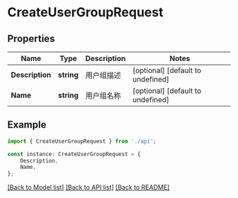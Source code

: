 # CreateUserGroupRequest


## Properties

Name | Type | Description | Notes
------------ | ------------- | ------------- | -------------
**Description** | **string** | 用户组描述 | [optional] [default to undefined]
**Name** | **string** | 用户组名称 | [optional] [default to undefined]

## Example

```typescript
import { CreateUserGroupRequest } from './api';

const instance: CreateUserGroupRequest = {
    Description,
    Name,
};
```

[[Back to Model list]](../README.md#documentation-for-models) [[Back to API list]](../README.md#documentation-for-api-endpoints) [[Back to README]](../README.md)
